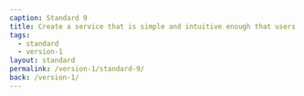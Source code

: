 ```yaml
---
caption: Standard 9
title: Create a service that is simple and intuitive enough that users succeed first time, unaided.
tags:
  - standard
  - version-1
layout: standard
permalink: /version-1/standard-9/
back: /version-1/
---
```

